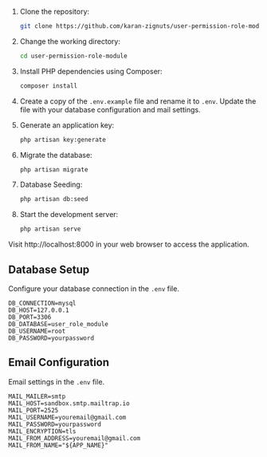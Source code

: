 
1. Clone the repository:

   ```bash
   git clone https://github.com/karan-zignuts/user-permission-role-module-project.git
   ```

2. Change the working directory:

   ```bash
   cd user-permission-role-module
   ```

3. Install PHP dependencies using Composer:

   ```bash
   composer install
   ```

4. Create a copy of the `.env.example` file and rename it to `.env`. Update the file with your database configuration and mail settings.

5. Generate an application key:

   ```bash
   php artisan key:generate
   ```

6. Migrate the database:

   ```bash
   php artisan migrate
   ```

7. Database Seeding:

   ```bash
   php artisan db:seed
   ```

8. Start the development server:

   ```bash
   php artisan serve
   ```

Visit http://localhost:8000 in your web browser to access the application.

## Database Setup

Configure your database connection in the `.env` file.

```dotenv
DB_CONNECTION=mysql
DB_HOST=127.0.0.1
DB_PORT=3306
DB_DATABASE=user_role_module
DB_USERNAME=root
DB_PASSWORD=yourpassword
```

## Email Configuration

Email settings in the `.env` file. 

```dotenv
MAIL_MAILER=smtp
MAIL_HOST=sandbox.smtp.mailtrap.io
MAIL_PORT=2525
MAIL_USERNAME=youremail@gmail.com
MAIL_PASSWORD=yourpassword
MAIL_ENCRYPTION=tls
MAIL_FROM_ADDRESS=youremail@gmail.com
MAIL_FROM_NAME="${APP_NAME}"
```

